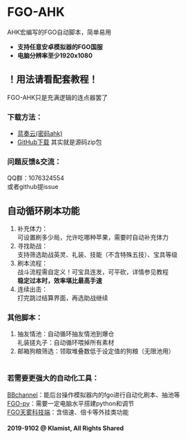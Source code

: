 # FGO-AHK
AHK宏编写的FGO自动脚本，简单易用<br>
- **支持任意安卓模拟器的FGO国服**<br>
- **电脑分辨率至少1920x1080**<br>
## ！用法请看配套教程！
FGO-AHK只是充满逻辑的连点器罢了<br>
### 下载方法：
- [蓝奏云(密码ahk)](https://wwa.lanzoui.com/b0a45c0yb)<br>
- [GitHub下载](https://github.com/Klamist/FGO-AHK/archive/refs/heads/master.zip) 其实就是源码zip包<br>
### 问题反馈&交流：
QQ群：1076324554<br>
或者github提issue<br>
## 自动循环刷本功能
1. 补充体力：<br>可设置刷多少局，允许吃哪种苹果，需要时自动补充体力<br>
2. 寻找助战：<br>支持筛选助战英灵、礼装、技能（不含特殊五技）、宝具等级<br>
3. 刷本流程：<br>战斗流程需自定义！可宝具连发，可平砍，详情参见教程<br>**稳定过本时，效率堪比最高手速**<br>
4. 连续出击：<br>打完跳过结算界面，再选助战继续<br>
### 其他脚本：
1. 抽友情池：自动循环抽友情池到爆仓<br>礼装搓丸子：自动循环喂掉所有素材<br>
2. 邮箱狗粮筛选：领取堆叠数低于设定值的狗粮（无限池用）<br><br>
### 若需要更强大的自动化工具：
[BBchannel](https://www.bilibili.com/opus/1097501608897413124)：能后台操作模拟器内的fgo进行自动化刷本、抽池等<br>
[FGO-py](https://github.com/hgjazhgj/FGO-py)：需要一定电脑水平搭建python和调节<br>
[FGO天雾科技端](https://pd.qq.com/s/67q6snpot)：含倍速、倍卡等外挂类功能<br>
#### 2019-9102 @ Klamist, All Rights Shared
